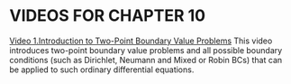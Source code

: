 #  VIDEOS FOR CHAPTER 10

[Video 1.Introduction to Two-Point Boundary Value Problems](https://youtu.be/WLEWWl_BAuE) This video introduces two-point boundary value problems and all possible boundary conditions (such as Dirichlet, Neumann and Mixed or Robin BCs) that can be applied to such ordinary differential equations.
